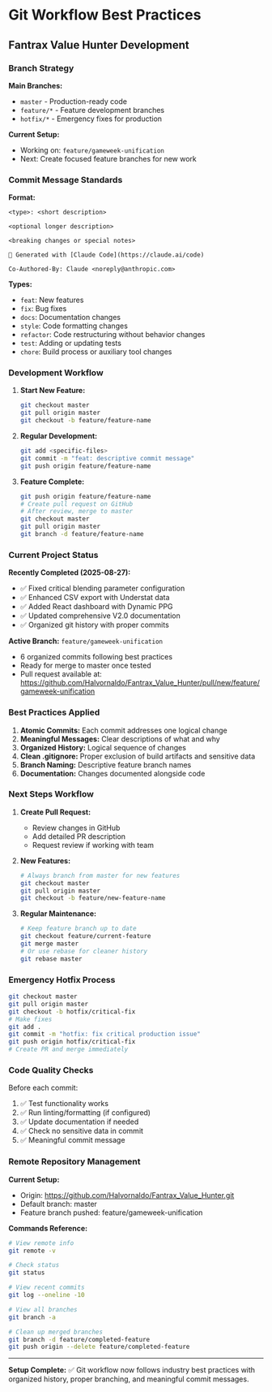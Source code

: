 # Git Workflow Best Practices
## Fantrax Value Hunter Development

### **Branch Strategy**

**Main Branches:**
- `master` - Production-ready code
- `feature/*` - Feature development branches
- `hotfix/*` - Emergency fixes for production

**Current Setup:**
- Working on: `feature/gameweek-unification`
- Next: Create focused feature branches for new work

### **Commit Message Standards**

**Format:**
```
<type>: <short description>

<optional longer description>

<breaking changes or special notes>

🤖 Generated with [Claude Code](https://claude.ai/code)

Co-Authored-By: Claude <noreply@anthropic.com>
```

**Types:**
- `feat`: New features
- `fix`: Bug fixes  
- `docs`: Documentation changes
- `style`: Code formatting changes
- `refactor`: Code restructuring without behavior changes
- `test`: Adding or updating tests
- `chore`: Build process or auxiliary tool changes

### **Development Workflow**

1. **Start New Feature:**
   ```bash
   git checkout master
   git pull origin master
   git checkout -b feature/feature-name
   ```

2. **Regular Development:**
   ```bash
   git add <specific-files>
   git commit -m "feat: descriptive commit message"
   git push origin feature/feature-name
   ```

3. **Feature Complete:**
   ```bash
   git push origin feature/feature-name
   # Create pull request on GitHub
   # After review, merge to master
   git checkout master
   git pull origin master
   git branch -d feature/feature-name
   ```

### **Current Project Status**

**Recently Completed (2025-08-27):**
- ✅ Fixed critical blending parameter configuration 
- ✅ Enhanced CSV export with Understat data
- ✅ Added React dashboard with Dynamic PPG
- ✅ Updated comprehensive V2.0 documentation
- ✅ Organized git history with proper commits

**Active Branch:** `feature/gameweek-unification`
- 6 organized commits following best practices
- Ready for merge to master once tested
- Pull request available at: https://github.com/Halvornaldo/Fantrax_Value_Hunter/pull/new/feature/gameweek-unification

### **Best Practices Applied**

1. **Atomic Commits:** Each commit addresses one logical change
2. **Meaningful Messages:** Clear descriptions of what and why
3. **Organized History:** Logical sequence of changes
4. **Clean .gitignore:** Proper exclusion of build artifacts and sensitive data
5. **Branch Naming:** Descriptive feature branch names
6. **Documentation:** Changes documented alongside code

### **Next Steps Workflow**

1. **Create Pull Request:**
   - Review changes in GitHub
   - Add detailed PR description
   - Request review if working with team

2. **New Features:**
   ```bash
   # Always branch from master for new features
   git checkout master
   git pull origin master
   git checkout -b feature/new-feature-name
   ```

3. **Regular Maintenance:**
   ```bash
   # Keep feature branch up to date
   git checkout feature/current-feature
   git merge master
   # Or use rebase for cleaner history
   git rebase master
   ```

### **Emergency Hotfix Process**

```bash
git checkout master
git pull origin master
git checkout -b hotfix/critical-fix
# Make fixes
git add .
git commit -m "hotfix: fix critical production issue"
git push origin hotfix/critical-fix
# Create PR and merge immediately
```

### **Code Quality Checks**

Before each commit:
1. ✅ Test functionality works
2. ✅ Run linting/formatting (if configured)
3. ✅ Update documentation if needed
4. ✅ Check no sensitive data in commit
5. ✅ Meaningful commit message

### **Remote Repository Management**

**Current Setup:**
- Origin: https://github.com/Halvornaldo/Fantrax_Value_Hunter.git
- Default branch: master
- Feature branch pushed: feature/gameweek-unification

**Commands Reference:**
```bash
# View remote info
git remote -v

# Check status
git status

# View recent commits
git log --oneline -10

# View all branches
git branch -a

# Clean up merged branches
git branch -d feature/completed-feature
git push origin --delete feature/completed-feature
```

---

**Setup Complete:** ✅ Git workflow now follows industry best practices with organized history, proper branching, and meaningful commit messages.